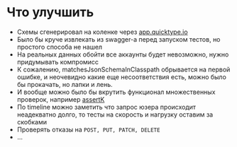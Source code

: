 #  Что улучшить

* Схемы сгенерировал на коленке через [app.quicktype.io](https://app.quicktype.io/)
* Было бы круче извлекать из swagger-а перед запуском тестов, но простого способа не нашел
* На реальных данных обойти все аккаунты будет невозможно, нужно придумывать компромисс
* К сожалению, matchesJsonSchemaInClasspath обрывается на первой ошибке, и неочевидно какие еще несоответствия есть, можно было бы прокачать, но лапки и лень.
* И вообще можно было бы вкрутить функционал множественных проверок, например [assertK](https://www.kotlinresources.com/library/assertk/)
* По timeline можно заметить что запрос юзера происходит неадекватно долго, то тесты на скорость и нагрузку оставим за скобками
* Проверять отказы на `POST, PUT, PATCH, DELETE`
* ...


